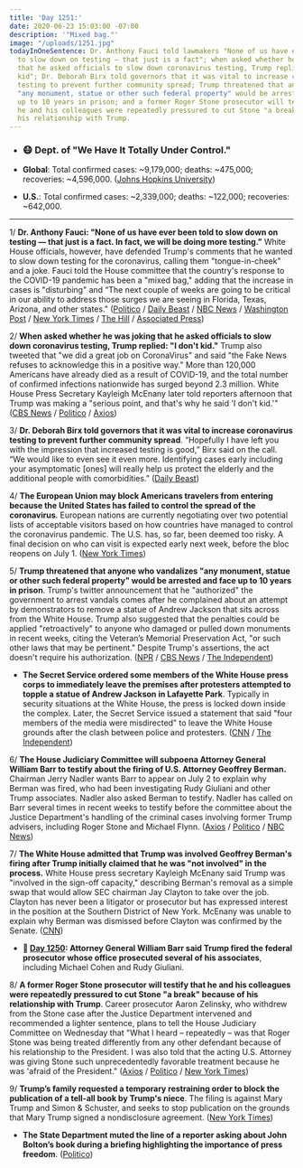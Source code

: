 ```yaml
---
title: 'Day 1251:'
date: 2020-06-23 15:03:00 -07:00
description: '"Mixed bag."'
image: "/uploads/1251.jpg"
todayInOneSentence: Dr. Anthony Fauci told lawmakers "None of us have ever been told
  to slow down on testing — that just is a fact"; when asked whether he was joking
  that he asked officials to slow down coronavirus testing, Trump replied "I don't
  kid"; Dr. Deborah Birx told governors that it was vital to increase coronavirus
  testing to prevent further community spread; Trump threatened that anyone who vandalizes
  "any monument, statue or other such federal property" would be arrested and face
  up to 10 years in prison; and a former Roger Stone prosecutor will testify that
  he and his colleagues were repeatedly pressured to cut Stone "a break" because of
  his relationship with Trump.
---
```


* ### 😷 Dept. of "We Have It Totally Under Control."

* **Global**: Total confirmed cases: \~9,179,000; deaths: \~475,000; recoveries: \~4,596,000. ([Johns Hopkins University](https://coronavirus.jhu.edu/map.html))

* **U.S.**: Total confirmed cases: \~2,339,000; deaths: \~122,000; recoveries: \~642,000.

---

1/ **Dr. Anthony Fauci: "None of us have ever been told to slow down on testing — that just is a fact. In fact, we will be doing more testing.”** White House officials, however, have defended Trump's comments that he wanted to slow down testing for the coronavirus, calling them "tongue-in-cheek" and a joke. Fauci told the House committee that the country's response to the COVID-19 pandemic has been a "mixed bag," adding that the increase in cases is "disturbing" and “The next couple of weeks are going to be critical in our ability to address those surges we are seeing in Florida, Texas, Arizona, and other states." ([Politico](https://www.politico.com/news/2020/06/23/fauci-trump-slow-down-testing-coronavirus-335861) / [Daily Beast](https://www.thedailybeast.com/fauci-denies-white-house-ordered-test-slowdown?scrolla=5eb6d68b7fedc32c19ef33b4) / [NBC News](https://www.nbcnews.com/politics/congress/fauci-says-u-s-will-expand-testing-not-slow-it-n1231877) / [Washington Post](https://www.washingtonpost.com/politics/2020/06/23/fauci-testimony-coronavirus-house/) / [New York Times](https://www.nytimes.com/2020/06/23/world/coronavirus-updates.html#link-40979b20) / [The Hill](https://thehill.com/policy/healthcare/504087-fauci-country-seeing-disturbing-new-urge-of-infections) / [Associated Press](https://apnews.com/a36ac8c2b3edf7f9c41f850e945c32e8))

2/ **When asked whether he was joking that he asked officials to slow down coronavirus testing, Trump replied: "I don't kid."** Trump also tweeted that "we did a great job on CoronaVirus" and said "the Fake News refuses to acknowledge this in a positive way." More than 120,000 Americans have already died as a result of COVID-19, and the total number of confirmed infections nationwide has surged beyond 2.3 million. White House Press Secretary Kayleigh McEnany later told reporters afternoon that Trump was making a "serious point, and that's why he said 'I don't kid.'" ([CBS News](https://www.cbsnews.com/news/trump-slow-down-testing-coronavirus-i-dont-kid/) / [Politico](https://www.politico.com/news/2020/06/23/trump-joking-slowing-coronavirus-testing-335459) / [Axios](https://www.axios.com/trump-coronavirus-testing-kidding-8a395c2b-6a6c-4393-ab89-3056fb90b8ca.html))

3/ **Dr. Deborah Birx told governors that it was vital to increase coronavirus testing to prevent further community spread**. “Hopefully I have left you with the impression that increased testing is good,” Birx said on the call. “We would like to even see it even more. Identifying cases early including your asymptomatic \[ones\] will really help us protect the elderly and the additional people with comorbidities.” ([Daily Beast](https://www.thedailybeast.com/dr-birx-contradicts-trump-privately-tells-govs-to-increase-covid-testing))

4/ **The European Union may block Americans travelers from entering because the United States has failed to control the spread of the coronavirus**. European nations are currently negotiating over two potential lists of acceptable visitors based on how countries have managed to control the coronavirus pandemic. The U.S. has, so far, been deemed too risky. A final decision on who can visit is expected early next week, before the bloc reopens on July 1. ([New York Times](https://www.nytimes.com/2020/06/23/world/europe/coronavirus-EU-American-travel-ban.html))

5/ **Trump threatened that anyone who vandalizes "any monument, statue or other such federal property" would be arrested and face up to 10 years in prison**. Trump's twitter announcement that he "authorized" the government to arrest vandals comes after he complained about an attempt by demonstrators to remove a statue of Andrew Jackson that sits across from the White House. Trump also suggested that the penalties could be applied "retroactively" to anyone who damaged or pulled down monuments in recent weeks, citing the Veteran’s Memorial Preservation Act, "or such other laws that may be pertinent." Despite Trump's assertions, the act doesn't require his authorization. ([NPR](https://www.npr.org/2020/06/23/882020026/trump-threatens-prison-for-attempts-to-topple-statues-heres-the-law-he-cites) / [CBS News](https://www.cbsnews.com/news/trump-authorizes-arrest-vandalize-federal-monument/) / [The Independent](https://www.independent.co.uk/news/world/americas/us-politics/trump-protesters-destroy-monuments-statues-arrest-ten-years-prison-a9580916.html))

* **The Secret Service ordered some members of the White House press corps to immediately leave the premises after protesters attempted to topple a statue of Andrew Jackson in Lafayette Park**. Typically in security situations at the White House, the press is locked down inside the complex. Later, the Secret Service issued a statement that said "four members of the media were misdirected" to leave the White House grounds after the clash between police and protesters. ([CNN](https://www.cnn.com/2020/06/22/politics/white-house-secret-service-press/index.html) / [The Independent](https://www.independent.co.uk/news/world/americas/us-politics/trump-white-house-journalists-secret-service-andrew-jackson-statue-protests-a9580701.html))

6/ **The House Judiciary Committee will subpoena Attorney General William Barr to testify about the firing of U.S. Attorney Geoffrey Berman.** Chairman Jerry Nadler wants Barr to appear on July 2 to explain why Berman was fired, who had been investigating Rudy Giuliani and other Trump associates. Nadler also asked Berman to testify. Nadler has called on Barr several times in recent weeks to testify before the committee about the Justice Department's handling of the criminal cases involving former Trump advisers, including Roger Stone and Michael Flynn. ([Axios](https://www.axios.com/house-judiciary-nadler-subpoena-attorney-general-bill-barr-4b3aa4de-a8cd-4bd9-93b2-5c51dd19c60b.html) / [Politico](https://www.politico.com/news/2020/06/22/barr-house-judiciary-panel-334764) / [NBC News](https://www.nbcnews.com/politics/politics-news/rep-nadler-preparing-subpoena-attorney-general-william-barr-testimony-n1231823))

7/ **The White House admitted that Trump was involved Geoffrey Berman's firing after Trump initially claimed that he was "not involved" in the process.** White House press secretary Kayleigh McEnany said Trump was "involved in the sign-off capacity," describing Berman's removal as a simple swap that would allow SEC chairman Jay Clayton to take over the job. Clayton has never been a litigator or prosecutor but has expressed interest in the position at the Southern District of New York. McEnany was unable to explain why Berman was dismissed before Clayton was confirmed by the Senate. ([CNN](https://www.cnn.com/2020/06/22/politics/trump-us-attorney-fired/index.html))

* **📌 [Day 1250](https://whatthefuckjusthappenedtoday.com/2020/06/22/day-1250/#4-attorney-general-william-barr-said): Attorney General William Barr said Trump fired the federal prosecutor whose office prosecuted several of his associates**, including Michael Cohen and Rudy Giuliani.

8/ **A former Roger Stone prosecutor will testify that he and his colleagues were repeatedly pressured to cut Stone "a break" because of his relationship with Trump**. Career prosecutor Aaron Zelinsky, who withdrew from the Stone case after the Justice Department intervened and recommended a lighter sentence, plans to tell the House Judiciary Committee on Wednesday that "What I heard – repeatedly – was that Roger Stone was being treated differently from any other defendant because of his relationship to the President. I was also told that the acting U.S. Attorney was giving Stone such unprecedentedly favorable treatment because he was 'afraid of the President." ([Axios](https://www.axios.com/roger-stone-prosecutor-testimony-doj-intervened-023ae7b0-8283-474d-b0d7-c643d1fd3af6.html?stream=politics) / [Politico](https://www.politico.com/news/2020/06/23/prosecutor-says-he-was-pressured-to-cut-roger-stone-a-break-because-of-his-ties-to-trump-336075) / [New York Times](https://www.nytimes.com/2020/06/23/us/politics/roger-stone-sentencing-politicized.html))

9/ **Trump’s family requested a temporary restraining order to block the publication of a tell-all book by Trump's niece**. The filing is against Mary Trump and Simon & Schuster, and seeks to stop publication on the grounds that Mary Trump signed a nondisclosure agreement. ([New York Times](https://www.nytimes.com/2020/06/23/us/politics/mary-trump-book-court.html?action=click&module=Top%20Stories&pgtype=Homepage))

* **The State Department muted the line of a reporter asking about John Bolton’s book during a briefing highlighting the importance of press freedom**. ([Politico](https://www.politico.com/news/2020/06/22/state-department-bolton-book-334022))
